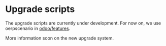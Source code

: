 # Upgrade scripts

The upgrade scripts are currently under development.
For now on, we use oerpscenario in [odoo/features](../odoo/features).

More information soon on the new upgrade system.
